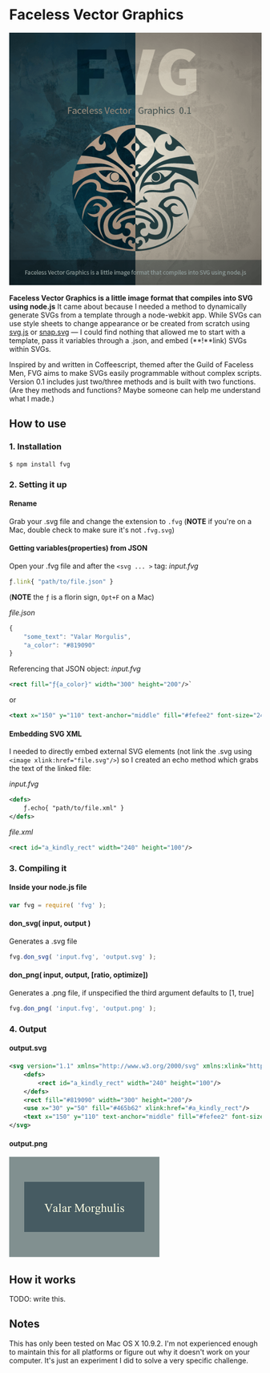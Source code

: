 # Faceless Vector Graphics

![logo.png](examples/logo/logo.png)

**Faceless Vector Graphics is a little image format that compiles into SVG using node.js** It came about because I needed a method to dynamically generate SVGs from a template through a node-webkit app. While SVGs can use style sheets to change appearance or be created from scratch using [svg.js](http://svgjs.com/) or [snap.svg](http://snapsvg.io/) — I could find nothing that allowed me to start with a template, pass it variables through a .json, and embed (**!**link) SVGs within SVGs.

Inspired by and written in Coffeescript, themed after the Guild of Faceless Men, FVG aims to make SVGs easily programmable without complex scripts. Version 0.1 includes just two/three methods and is built with two functions. (Are they methods and functions? Maybe someone can help me understand what I made.)

## How to use

### 1. Installation

```
$ npm install fvg
```

### 2. Setting it up

#### Rename
Grab your .svg file and change the extension to `.fvg` (**NOTE** if you're on a Mac, double check to make sure it's not `.fvg.svg`)

#### Getting variables(properties) from JSON 
Open your .fvg file and after the `<svg ... >` tag:
*input.fvg*
```javascript
ƒ.link{ "path/to/file.json" }
```
(**NOTE** the `ƒ` is a florin sign, `Opt+F` on a Mac)

*file.json*
```javascript
{
	"some_text": "Valar Morgulis",
	"a_color": "#819090"
}
```

Referencing that JSON object:
*input.fvg*
```xml
<rect fill="ƒ{a_color}" width="300" height="200"/>`
```
or
```xml
<text x="150" y="110" text-anchor="middle" fill="#fefee2" font-size="24">ƒ{some_text}</text>
```

#### Embedding SVG XML
I needed to directly embed external SVG elements (not link the .svg using `<image xlink:href="file.svg"/>`) so I created an echo method which grabs the text of the linked file:

*input.fvg*
```xml
<defs>
	ƒ.echo{ "path/to/file.xml" }
</defs>
```

*file.xml*
```xml
<rect id="a_kindly_rect" width="240" height="100"/>
```

### 3. Compiling it

#### Inside your node.js file 
```javascript
var fvg = require( 'fvg' );
```

#### don_svg( input, output )
Generates a .svg file
```javascript
fvg.don_svg( 'input.fvg', 'output.svg' );
```

#### don_png( input, output, [ratio, optimize])
Generates a .png file, if unspecified the third argument defaults to [1, true]
```javascript
fvg.don_png( 'input.fvg', 'output.png' );
```

### 4. Output

#### output.svg
```xml
<svg version="1.1" xmlns="http://www.w3.org/2000/svg" xmlns:xlink="http://www.w3.org/1999/xlink" x="0px" y="0px" width="300px" height="200px" viewBox="0 0 300 200">
	<defs>
		<rect id="a_kindly_rect" width="240" height="100"/>
	</defs>
	<rect fill="#819090" width="300" height="200"/>
	<use x="30" y="50" fill="#465b62" xlink:href="#a_kindly_rect"/>
	<text x="150" y="110" text-anchor="middle" fill="#fefee2" font-size="24">Valar Morghulis</text>
</svg>
```

#### output.png
![output.png](examples/readme/output.png)

## How it works

TODO: write this.

## Notes

This has only been tested on Mac OS X 10.9.2. I'm not experienced enough to maintain this for all platforms or figure out why it doesn't work on your computer. It's just an experiment I did to solve a very specific challenge.
